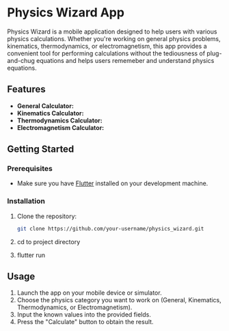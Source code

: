 # Physics Wizard App

Physics Wizard is a mobile application designed to help users with various physics calculations. Whether you're working on general physics problems, kinematics, thermodynamics, or electromagnetism, this app provides a convenient tool for performing calculations without the tediousness of plug-and-chug equations and helps users rememeber and understand physics equations.

## Features

- **General Calculator:**
- **Kinematics Calculator:** 
- **Thermodynamics Calculator:** 
- **Electromagnetism Calculator:** 
## Getting Started

### Prerequisites

- Make sure you have [Flutter](https://flutter.dev/docs/get-started/install) installed on your development machine.

### Installation

1. Clone the repository:

   ```bash
   git clone https://github.com/your-username/physics_wizard.git

2. cd to project directory

3. flutter run

## Usage
1. Launch the app on your mobile device or simulator.
2. Choose the physics category you want to work on (General, Kinematics, Thermodynamics, or Electromagnetism).
3. Input the known values into the provided fields.
4. Press the "Calculate" button to obtain the result.